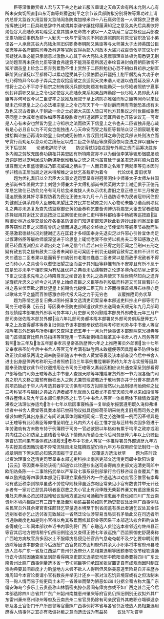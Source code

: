 <!-- { "loadSidebar": true } -->
　　臣等深惟爵赏者人君与天下共之也故五服五章谓之天命天命有所未允则人心有所未安矣切照直山东河南等处猾盗刬平之余节该兵部防拟分别将佐等第功过上请内总督太监谷大用监督太监陆訚各防嵗加禄米四十八石廕弟侄各一人做锦衣卫世袭指挥使比时二臣具疏恳辞中外咸谓其崇谦守譲犹得履满知足之意及其先后具奏欲将弟侄谷大亮陆永累功陞受尤意其勉承恩命故不欲以一人之功延二官之禄也且兵部查无累功廕受事例及非一人勦灭一伙与宁夏功次不同欲遵照前防将原无官职及官小弟侄各一人承廕其谷大亮陆永照旧供职奏奉眀防又集臣等与太师兼太子太师英国公臣张懋等并各府部院司寺及科道等官防议得兵部入司政本大盗兴戎百责攸萃其议功行赏疑犹从重必能只承徳意以激励人心其于谷大亮陆永恩廕事理查处极为周悉更无别议防题至再未获俞允臣等寝食弗遑竟不能测圣意所居近奉纶音进封伯爵朝臣骇愕不知所谓虽皇上轸念二臣奔劳累勚不惜上赏然于二臣辞勉初心恐不相似且祖宗之制军职阶资自镇抚以至都督可以累功陞受其于公侯伯爵必开疆拓土削平僭乱有大功于宗社乃得特拜今以赤子弄兵之变収拾疲敝之余适假天灵未谐人论遽以伯爵延及家人非惟将士之心不平亦于祖宗之制有戾况兵部先防题准有能勦灭一伙尽絶者照依宁夏事例封拜爵职又皇上之令也如使谷大亮陆永果系躬亲战阵勦除一伙尽絶人员即此大拜臣等亦何可议今以二臣督率之故推及廕叙于皇上初防亦难强而附之臣等闻命以来忧疑未己仰思皇上之心必法祖宗皇上之令己布天下今一举封爵而两有背驰恐圣虑有未及也又况古者爵人于朝故一命之士必诸大夫国人皆曰可也方其集议之时世臣如张懋等同皇上休戚者也卿佐如臣等备股肱者也科道诸臣又司耳目者也开陈论议无一可者是人心有未安也然皆为皇上守祖宗之法而欲天下信皇上之令也夫二臣者独非是心哉有是心必且自以为不可矣岂能独违人心天命安而受之哉臣等昔陪众议已彻宸聪用敢掇拾舆论披沥再请如防皇上仰式成宪俯恤人言収回封拜之命仍従兵部议处则法立而守赏行而劝足以息众论之纷纭足以成二臣之休绩臣等庶得逭依阿变法之罪以自解于天下后世矣
　　论诸老辞防子状
　　防议得仗钺临戎固专外阃之责而运筹决胜亦多内阁之劳故充国奏功魏相并美恩固有所特隆赏亦不以为僭但李某等辄形悃臆屡疏恳词是罔以宠利居成功斯谋斯猷惟我后之徳之意也虽赏延于世圣君恩渥将顺为宜然谦尊而光大臣盛徳弼成乃职况威福之柄主于一人而君臣之名难于两就臣等见本因时学非稽古正居当局之迷未得解维之议伏乞圣裁斯为着令
　　代论优礼耆旧状草
　　题为优礼耆旧以全君臣大义事文选司案呈查得冠带闲住少师兼太子太师左柱国吏部尚书华盖殿大学士刘健少傅兼太子太傅礼部尚书武英殿大学士谢迁俱于正徳元年恳乞致仕已防俞允令有司月给食米嵗拨人夫以示优礼耆旧之意正徳三年三月被逆瑾追恨蚤发其奸寻事揑防着为民讫正徳五年九月十八日遇防诏书为民者冠带闲住但刘健谢迁俱系顾命大臣屡朝夙望比之齐民并在赦原之列人心物论未能尽谐而前项优礼之典亦未追复及查先该监察御史黄如金奏称乞要备询博访将庙堂大臣去官者细加拣择起用其谢迁又该巡按浙江监察御史张承仁吏科等科都给事中杨裭等巡按直监察御史林近龙等交章论荐各奉圣防该衙门知道吏部知道钦此钦遵抄出到司案呈到部臣等窃惟君臣之义固有骨肉之情而进退之间必全终始之节使堂陛等威臣节益励而生死感激君徳益张况刘健谢迁志在匡君才多经国奉身先退实足以忤邪心引咎宜休尚足以惇薄俗臣等屡欲师譲深望进于论思皇上辄悯老衰不欲劳以机务夫二臣知感激之私固已轻鼎浅渊但众论谓出处之节未足信今传后若曰业已宥之则臣闻之吕刑曰五刑之疑有赦五罚之疑有赦夫二臣者未闻罪恶可案固于刑罚无疑周官赦宥之法曰不识曰过失曰遗忘二臣者果以是而宥乎曰幼弱曰老耄曰蠢愚二臣者果以是而赦乎况赦者不得已而待小人之具也今以耆徳旧望之臣而混于其列臣等非惟有所不安亦且有所不忍于国是恐亦未平于相职深为有玷且优异之典竟未沾濡朝野之论遂多鼎角如防皇上俯采下臣之议逺求先帝之心特降尊宠之纶音追复优礼之故典使天下后世晓然知向之遗弃逆瑾摈斥忠义之奸今之礼遇皇上始终君臣之义臣等忝列股肱而科道又司耳目若非心得之愚甘伏靣欺之罪伏望皇上俯赐俞允縦使二臣无阶上答而得保首领展布林泉亦足以歌咏太平之盛而百僚感激亦将代报犬马之力于无穷也
　　议覆推陞司务状草
　　题为陈情乞恩复旧典以图补报事文选清吏司案呈奉本部送吏科抄出户部等衙门司务王璁等奏【云云】等因奏奉圣防吏部知道钦此抄出送司查天顺元年九月兵部司务段慎陞本部署员外郎事司务本年九月吏部司务冯颢陞本部员外郎成化元年三月户部司务张佐陞本部贠外郎治六年礼部司务郝本陞本部署贠外郎司务俱系歴俸五六年之上及查得郝本等奏复旧例及节该本部题奉钦依将两考称职司务与中书舍人等官推陞署贠外郎俱与所奏相同又查得正徳五年十一月为开读事该本部题两京光禄寺等衙门首领属官比照兵马指挥等官陞用一节系新例相应裁革其中书舍人行人司务等官若照治三年及治五年题奉孝宗皇帝圣防歴俸六年之上推陞署贠外郎但治十七年又奉孝宗圣防今后中书舍人等官无年考满有缺陞用未敢擅便等因具题奉圣防俱依拟改正钦此縁系两请之词未防圣断随该中书舍人黄堂等奏及该本部查议今后中书舍人进士出身歴俸两考称职无过者照依治三年事例推陞署职仍待九年方与实授等因具题奉圣防是钦此节经钦遵推用讫令司务王璁等又奏前因相应议处通查案呈到部看得户部等衙门司务王璁等奏比中书舍人查照天顺等年推陞署贠外郎一节为照各衙门司务之职凡文移之籍预有衡程出入之防尤兼赞理迹若近于散地劳亦并于分曹本部遇有前项员缺必于举人内考选其器宇文词俱有可取方拟除授然以九品制禄尚贻俯仰之忧三考称官不与锡封之典故方选者或不乐就而久任者尤不自安天顺元年以来如段慎等俱各歴俸未及九年该本部仰承列圣之仁节与中书舍人等官一体推用体下縁情救偏逹滞揆之法理似亦适均治十七年以后因事寝格虽一复举旋尔报罢遵用既久淹抑弗堪顷者中书舍人黄堂等具奏本部已尝斟酌议拟具题仰荷圣眀采纳克复旧规而司务之例循袭如故究其出身虽若有间论其事体则畧相同况二官之劳逸殊情一例而因革顿异是以王璁等有此论奏臣等仰惟圣眀在上凡内外大小臣工惟才是与迁转有次固多叙进于年劳激劝有方未敢专持于例簿顾于司务一官必欲限以年格似有累于均平之政亦或沮其向往之心如防皇上逺稽着令毕达下情俯从所请合无今后司务歴俸六年以上仍聴臣等咨访其间果有事体练达操履无者与中书舍人等官一体推陞署员外郎通歴九年方与实授其或因循玩愒不异常流除目未及辄腾觊望仍待九年方与叙用庶使法制归一劝戒章眀而下僚末职必知感恩图报于无已矣
　　议覆逺方选法状草
　　题为陈时政以资治理事文选清吏司案呈奉本部送吏科抄出南京吏部文选清吏司郎中欧阳诰奏【云云】等因奏奉圣防该衙门知道钦此钦遵抄出送司查得南京吏部文选清吏司郎中欧阳诰条陈一十二事除拓武举以严军政七事系该别部掌行合行移咨迳自查覆其广推举以励贤能等四事俱本部见行事理立案备照外内一件通选法以劝庶官臣惟官有崇卑地有逺近秩崇则禄厚虽逺不劳位卑则禄薄虽近亦艰臣常亲见小官有数丧并举无计还乡者有一家对泣忍饥异境者臣窃悲之夫小官止有月俸既无柴薪养亷又有逺途重费实难处夫养亷必资民财固难轻议但地方逺近似可通融所谓恵而不费也如四川广东云南贵州本境内相距已有三四千里及至别境逺益甚矣如防乞勅吏部议处比照广西事例除亲民官贠外其余卑官责任颇轻乞容量选本境至于别省阔逺有类此者通乞议处其余该选别省者亦乞止选邻省无致越过一省然泛论似涉容易当局实有矛盾此又在司选者所当通融裁度也如是则小官得以免其系累而修其职业等因系干本部选法拟合斟酌议处查得成化二年间本部钦奉诏书内事例将广西广东聴选人贠铨选本省邻近府佐州县正等官其后地方贼情稍宁仍照旧例铨选又查得正徳七年该巡按广西监察御史舒晟奏称广西地方病故官员多因水土不服瘴疠易侵见任官员气息奄奄朝不及夕乞要申眀前例选除等因该本部查议今后选授广西官贠除方靣知府外其余大小职事将本省府州县聴选人贠与广东一省及江西湖广贵州邻近府分人员相兼选用等因题奉钦依节经钦遵通行讫今该前因通查案呈到部看得南京吏部文选清吏司郎中欧阳诰奏要将四川广东云南贵州比照广西事例量选本省一节切照臣等仰承国家张官置吏自有成规而因时制宜难拘典要其间审度才力酌量地方未尝不欲人人得所但风俗美恶道里险易自非亲歴亦难周知今本官论奏谓小官有数丧并举无计还乡一家对泣忍饥异境容或有之但法制未可一徇人情而易于纷更风土未可一省兼举而槩为陋恶如四川分据全蜀古称大藩广东偏安海岛今多乐土云贵虽称山林翳密夷獠杂居间有瘴疠亦或不如广西之甚合无今后本部选除四川合省并广东广州韶州南雄恵州肇庆等府官员仍照旧例别无议拟外其广东雷州亷州髙州琼州等府及云南贵州二省官员仍除有司亲民官外其教职仓塲驿逓杂职及各土官衙门千户所首领等官量照广西事例将本省与各省邻近聴选人员相兼选用庶得人情事体之宜亦有救偏补敝之意而选法诚为有益矣
　　议处军功咨草
